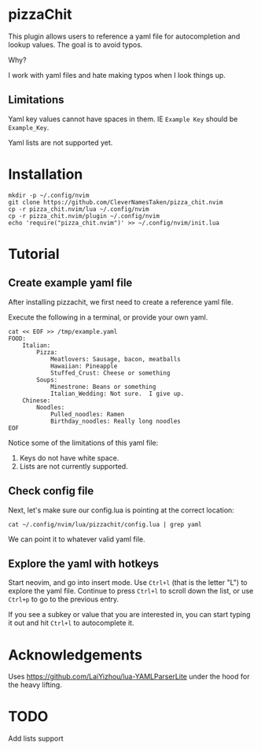 # pizzaChit

This plugin allows users to reference a yaml file for autocompletion and lookup values.  The goal is to avoid typos.

Why?

I work with yaml files and hate making typos when I look things up.

## Limitations

Yaml key values cannot have spaces in them. IE `Example Key` should be `Example_Key`.

Yaml lists are not supported yet.

# Installation

```
mkdir -p ~/.config/nvim
git clone https://github.com/CleverNamesTaken/pizza_chit.nvim
cp -r pizza_chit.nvim/lua ~/.config/nvim
cp -r pizza_chit.nvim/plugin ~/.config/nvim
echo 'require("pizza_chit.nvim")' >> ~/.config/nvim/init.lua
```

# Tutorial

## Create example yaml file

After installing pizzachit, we first need to create a reference yaml file.

Execute the following in a terminal, or provide your own yaml.

```
cat << EOF >> /tmp/example.yaml
FOOD:
    Italian:
        Pizza:
            Meatlovers: Sausage, bacon, meatballs
            Hawaiian: Pineapple
            Stuffed_Crust: Cheese or something
        Soups:
            Minestrone: Beans or something
            Italian_Wedding: Not sure.  I give up.
    Chinese:
        Noodles:
            Pulled_noodles: Ramen
            Birthday_noodles: Really long noodles
EOF
```

Notice some of the limitations of this yaml file:
1. Keys do not have white space.
2. Lists are not currently supported.

## Check config file

Next, let's make sure our config.lua is pointing at the correct location:

```
cat ~/.config/nvim/lua/pizzachit/config.lua | grep yaml
```

We can point it to whatever valid yaml file.

## Explore the yaml with hotkeys

Start neovim, and go into insert mode.  Use `Ctrl+l` (that is the letter "L") to explore the yaml file.  Continue to press `Ctrl+l` to scroll down the list, or use `Ctrl+p` to go to the previous entry. 

If you see a subkey or value that you are interested in, you can start typing it out and hit `Ctrl+l` to autocomplete it.

# Acknowledgements

Uses https://github.com/LaiYizhou/lua-YAMLParserLite under the hood for the heavy lifting.

# TODO

Add lists support

